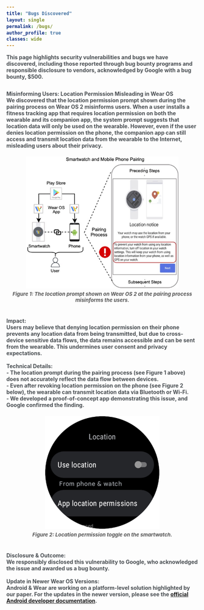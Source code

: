 ```yaml
---
title: "Bugs Discovered"
layout: single
permalink: /bugs/
author_profile: true
classes: wide
---
```


<style>
h1.page__title, h1.page-title, h1#page-title, h1.page__title.p-name, h1.page-title.p-name, h1#page-title.p-name, body {
  color: #494e52 !important;
  font-weight: bold !important;
}
</style>

<div class="main-content">
<style>
.page__title {
    color: #494e52 !important;
    font-weight: bold;
}
.page__content {
    font-size: 1em;
    color: #494e52;
}
</style>

<div class="bugs-intro">
This page highlights security vulnerabilities and bugs we have discovered, including those reported through bug bounty programs and responsible disclosure to vendors, acknowledged by Google with a bug bounty, $500.
</div>

<!-- Add your detailed bug discovery content here, e.g., bug titles, affected systems, dates, and outcomes. -->

<div style="margin-bottom: 2em;"></div>
<div>
  <b>Misinforming Users: Location Permission Misleading in Wear OS</b><br>
  We discovered that the location permission prompt shown during the pairing process on Wear OS 2 misinforms users. When a user installs a fitness tracking app that requires location permission on both the wearable and its companion app, the system prompt suggests that location data will only be used on the wearable. However, even if the user denies location permission on the phone, the companion app can still access and transmit location data from the wearable to the Internet, misleading users about their privacy.
  <div style="text-align:center; margin: 1.5em 0;">
    <img src="/assets/images/figure1_wearos_location_prompt.jpg" alt="Wear OS Location Prompt Misinforming Users" style="max-width: 400px; display: block; margin-left: auto; margin-right: auto;">
    <div style="font-size: 0.95em; color: #555; margin-top: 0.5em;"><i>Figure 1: The location prompt shown on Wear OS 2 at the pairing process misinforms the users.</i></div>
  </div>
  <br>
  <b>Impact:</b><br>
  Users may believe that denying location permission on their phone prevents any location data from being transmitted, but due to cross-device sensitive data flows, the data remains accessible and can be sent from the wearable. This undermines user consent and privacy expectations.
  <br><br>
  <b>Technical Details:</b><br>
  - The location prompt during the pairing process (see Figure 1 above) does not accurately reflect the data flow between devices.<br>
  - Even after revoking location permission on the phone (see Figure 2 below), the wearable can transmit location data via Bluetooth or Wi-Fi.<br>
  - We developed a proof-of-concept app demonstrating this issue, and Google confirmed the finding.
  <div style="text-align:center; margin: 1.5em 0;">
    <img src="/assets/images/figure2_wearos_location_toggle.jpg" alt="Wear OS Location Toggle" style="max-width: 300px; display: block; margin-left: auto; margin-right: auto;">
    <div style="font-size: 0.95em; color: #555; margin-top: 0.5em;"><i>Figure 2: Location permission toggle on the smartwatch.</i></div>
  </div>
  <br>
  <b>Disclosure & Outcome:</b><br>
  We responsibly disclosed this vulnerability to Google, who acknowledged the issue and awarded us a bug bounty.
  <br><br>
  <b>Update in Newer Wear OS Versions:</b><br>
  Android & Wear are working on a platform-level solution highlighted by our paper. For the updates in the newer version, please see the <a href="https://developer.android.com/training/wearables/apps/permissions" target="_blank">official Android developer documentation</a>.
</div>